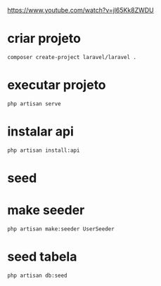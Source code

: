 https://www.youtube.com/watch?v=jl65Kk8ZWDU

# criar projeto
```
composer create-project laravel/laravel .
```

# executar projeto
```
php artisan serve
```

# instalar api
```
php artisan install:api
```

# seed

# make seeder
```
php artisan make:seeder UserSeeder
```

# seed tabela
```
php artisan db:seed
```

